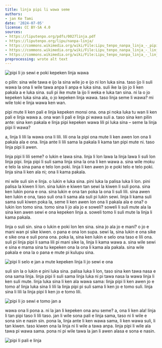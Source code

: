 ```yaml
---
title: linja pipi li wawa seme
authors:
- jan Ke Tami
date: '2024-07-05'
license: CC BY-SA 4.0
sources:
- https://liputenpo.org/pdfs/0027linja.pdf
- https://liputenpo.org/lipu/nanpa-linja/
- https://commons.wikimedia.org/wiki/File:Lipu_tenpo_nanpa_linja_-_pipi_awen.png
- https://commons.wikimedia.org/wiki/File:Lipu_tenpo_nanpa_linja_-_linja_pipi_kulupu.png
- https://commons.wikimedia.org/wiki/File:Lipu_tenpo_nanpa_linja_-_linja_pipi_tomo.png
preprocessing: wrote alt text
---
```


![pipi li jo sewi e poki kepeken linja wawa](https://upload.wikimedia.org/wikipedia/commons/6/69/Lipu_tenpo_nanpa_linja_-_pipi_awen.png)

o pilin: sina wile tawa e ijo la sina wile jo e ijo ni lon luka sina. taso ijo li suli wawa la ona li wile tawa anpa li anpa e luka sina. suli ike la ijo jo li ken pakala a e luka sina. suli pi ike mute la ijo li weka e luka tan sina. ni la o jo kepeken luka sina ala, o jo kepeken linja wawa. taso linja seme li wawa? mi wile toki e linja wawa ken wan.

pipi mute li ken pali e linja kepeken monsi ona. ona pi noka luka tu wan li ken pali e linja wawa a. ona wan li pali e linja pi wawa suli a. taso sina ken pilin ante: sina ken pakala e linja pipi kepeken wawa lili pi luka sina – seme la linja pipi li wawa?

a, linja li lili la wawa ona li lili. lili ona la pipi ona mute li ken awen lon ona li pakala ala e ona. linja ante li lili sama la pakala li kama tan pipi mute ni. taso linja pipi li awen.

linja pipi li lili seme? o lukin e lawa sina. linja li lon lawa la linja lawa li suli lon linja pipi. linja pipi li suli sama linja sina la ona li ken wawa a. sina wile moku e telo la sina pana e telo lon poki. linja li ken awen jo e poki telo e telo poki. linja sina li ken ala ni; ona li kama pakala.

mi wile suli sin e linja. o lukin e luka sina. pini luka la palisa luka li lon. pini palisa la kiwen li lon. sina lukin e kiwen tan sewi la kiwen li suli pona. sina ken lukin pona e ona. sina lukin e ona tan poka la ona li suli lili. sina awen ken lukin e ona, taso suli ona li sama ala suli pi lukin sewi. linja li kama suli sama suli kiwen poka la, seme li ken awen lon ona li pakala ala e ona? o lukin lon tomo sina. tomo sina li jo ala jo e soweli? soweli li suli mute ala la sina ken awen sewi e ona kepeken linja a. soweli tomo li suli mute la linja li kama pakala.

linja o suli sin. sina o lukin e poki lon len sina. sina jo ala jo e mani? o jo e mani wan pi sike kiwen. o pana e ona lon supa. sewi la, sina lukin e ona sike e sike ona e suli pona ona. poka la, sina ken lukin e selo ona taso e lili ona. suli pi linja pipi li sama lili pi mani sike la, linja li kama wawa a. sina wile sewi e sina e mama sina tu kepeken ona la ona li kama ala pakala. sina wile pakala e ona la o pana e mute pi kulupu sina.

![pipi li selo e jan a mute kepeken linja li jo sewi e ona](https://upload.wikimedia.org/wikipedia/commons/a/a4/Lipu_tenpo_nanpa_linja_-_linja_pipi_kulupu.png)

suli sin la o lukin e pini luka sina. palisa luka li lon, taso sina ken tawa nasa e ona sama linja. linja pipi li suli sama linja luka ni pi tawa nasa la wawa linja li ken suli mute. linja luka sina li ken ala wawa sama: linja pipi li ken awen jo e tomo a! linja luka sina li lili la linja pipi pi suli sama li ken jo e tomo suli. linja sina li lili la linja pipi li ken jo e tomo lili.

![pipi li jo sewi e tomo jan a](https://upload.wikimedia.org/wikipedia/commons/c/c4/Lipu_tenpo_nanpa_linja_-_linja_pipi_tomo.png)

wawa ona li pona a. ni la jan li kepeken ona anu seme? a, ona li ken ala! linja li tan pipi taso li lili taso. jan li wile sona pali e linja sama, taso ni li wile e sona sin e nasin sin. pona la, linja ante li ken wawa sama, li ken wawa suli, li tan kiwen. taso kiwen ona la linja ni li wile a tawa anpa. linja pipi li wile ala tawa pi wawa sama. pona ni pi wile tawa la jan li awen alasa e sona e nasin.

![pipi li pali e linja](https://commons.wikimedia.org/wiki/File:Lipu_tenpo_nanpa_linja_-_pipi_anpa.png)